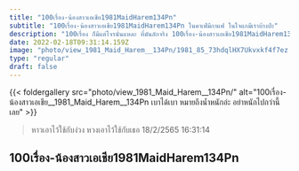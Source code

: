 ```yaml
---
title: "100เรื่อง-น้องสาวเอเชีย1981MaidHarem134Pn"
subtitle: "100เรื่อง-น้องสาวเอเชีย1981MaidHarem134Pn ในคาเฟ่มีกาแฟ ในใจแกมีเราบ้างป่ะ"
description: "100เรื่อง ก็มีแต่โจรนั่นแหละ ที่มันลักจริง 100เรื่อง-น้องสาวเอเชีย1981MaidHarem134Pn 18/2/2565 16:31:14"
date: 2022-02-18T09:31:14.159Z
image: "photo/view_1981_Maid_Harem__134Pn/1981_85_73hdqlHX7Ukvxkf4f7ez.jpg"
type: "regular"
draft: false
---
```


{{< foldergallery src="photo/view_1981_Maid_Harem__134Pn/" alt="100เรื่อง-น้องสาวเอเชีย__1981_Maid_Harem__134Pn เบาได้เบา หมายถึงน้ำหนักอ่ะ อย่าหนักไปกว่านี้เลย" >}}


> หาวเอาไว้ใช้กับง่วง หวงเอาไว้ใช้กับเธอ 18/2/2565 16:31:14

## 100เรื่อง-น้องสาวเอเชีย1981MaidHarem134Pn
